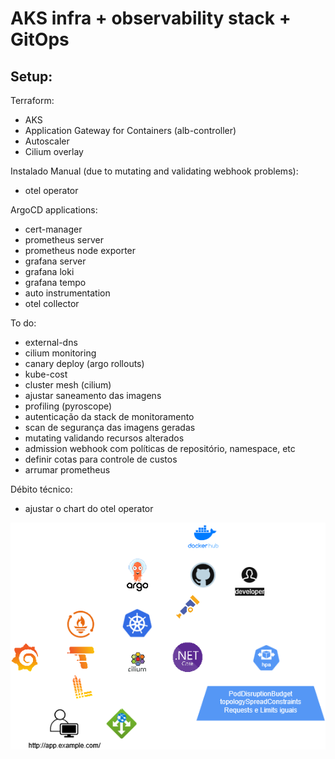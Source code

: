 # AKS infra + observability stack + GitOps

## Setup:

Terraform:
- AKS 
- Application Gateway for Containers (alb-controller)
- Autoscaler
- Cilium overlay


Instalado Manual (due to mutating and validating webhook problems):
- otel operator

ArgoCD applications:
- cert-manager
- prometheus server
- prometheus node exporter
- grafana server
- grafana loki
- grafana tempo
- auto instrumentation
- otel collector


To do:
- external-dns
- cilium monitoring
- canary deploy (argo rollouts)
- kube-cost
- cluster mesh (cilium)
- ajustar saneamento das imagens
- profiling (pyroscope)
- autenticação da stack de monitoramento
- scan de segurança das imagens geradas
- mutating validando recursos alterados
- admission webhook com políticas de repositório, namespace, etc
- definir cotas para controle de custos
- arrumar prometheus

Débito técnico:
- ajustar o chart do otel operator




![Diagrama da solução:](https://raw.githubusercontent.com/igorbalmar/k8s-app-lab/refs/heads/main/lab-kubernetes.drawio.png)